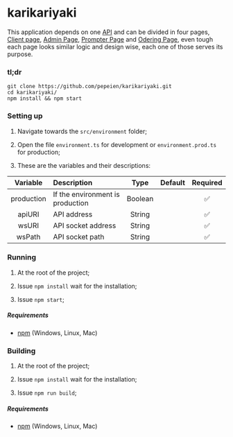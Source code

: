 # karikariyaki

This application depends on one [API](https://github.com/pepeien/karikariyaki-api) and can be divided in four pages, [Client page](https://github.com/pepeien/karikariyaki), [Admin Page](https://github.com/pepeien/karikariyaki-admin), [Prompter Page](https://github.com/pepeien/karikariyaki-prompter) and [Odering Page](https://github.com/pepeien/karikariyaki-register), even tough each page looks similar logic and design wise, each one of those serves its purpose.

### tl;dr

```
git clone https://github.com/pepeien/karikariyaki.git
cd karikariyaki/
npm install && npm start
```

### Setting up

1. Navigate towards the `src/environment` folder;

2. Open the file `environment.ts` for development or `environment.prod.ts` for production;

3. These are the variables and their descriptions:

|  Variable  | Description                      |  Type   | Default | Required |
| :--------: | :------------------------------- | :-----: | :-----: | :------: |
| production | If the environment is production | Boolean |         |    ✅    |
|   apiURI   | API address                      | String  |         |    ✅    |
|   wsURI    | API socket address               | String  |         |    ✅    |
|   wsPath   | API socket path                  | String  |         |    ✅    |

### Running

1. At the root of the project;

2. Issue `npm install` wait for the installation;

3. Issue `npm start`;

##### Requirements

-   [npm](https://nodejs.org/en/download/package-manager) (Windows, Linux, Mac)

### Building

1. At the root of the project;

2. Issue `npm install` wait for the installation;

3. Issue `npm run build`;

##### Requirements

-   [npm](https://nodejs.org/en/download/package-manager) (Windows, Linux, Mac)
